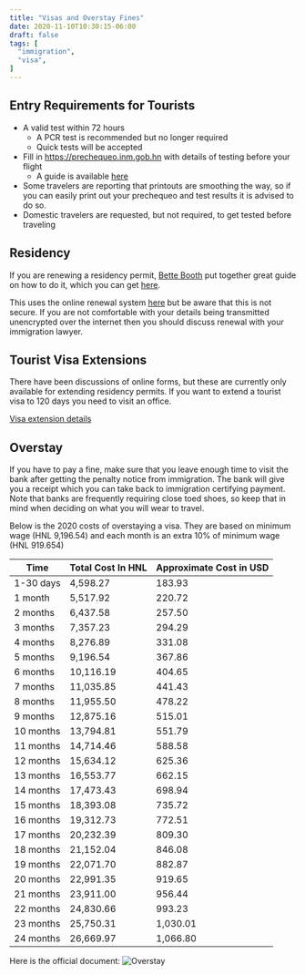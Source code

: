 ```yaml
---
title: "Visas and Overstay Fines"
date: 2020-11-10T10:30:15-06:00
draft: false
tags: [
  "immigration",
  "visa",
]
---
```


Entry Requirements for Tourists
-------------------------------

* A valid test within 72 hours
  * A PCR test is recommended but no longer required
  * Quick tests will be accepted
* Fill in https://prechequeo.inm.gob.hn with details of testing before your
  flight
  * A guide is available
    [here](https://www.facebook.com/groups/1106207316182308/permalink/2054115051391525)
* Some travelers are reporting that printouts are smoothing the way, so if you
  can easily print out your prechequeo and test results it is advised to do so.
* Domestic travelers are requested, but not required, to get tested before
  traveling

Residency
---------

If you are renewing a residency permit, [Bette
Booth](https://www.facebook.com/bette.booth0) put together great guide on
how to do it, which you can get [here](/visa/residency-renewal.pdf).

This uses the online renewal system
[here](http://atencionenlinea.inm.gob.hn:8443/appALAMcliente) but be aware that
this is not secure. If you are not comfortable with your details being
transmitted unencrypted over the internet then you should discuss renewal with
your immigration lawyer.

Tourist Visa Extensions
-----------------------

There have been discussions of online forms, but these are currently only
available for extending residency permits. If you want to extend a tourist visa
to 120 days you need to visit an office.

[Visa extension details](http://inm.gob.hn/prorrogas_y_estadias.html)

Overstay
--------

If you have to pay a fine, make sure that you leave enough time to visit the
bank after getting the penalty notice from immigration. The bank will give you
a receipt which you can take back to immigration certifying payment. Note that
banks are frequently requiring close toed shoes, so keep that in mind when
deciding on what you will wear to travel.

Below is the 2020 costs of overstaying a visa. They are based on minimum wage
(HNL 9,196.54) and each month is an extra 10% of minimum wage (HNL 919.654)

| Time      | Total Cost In HNL | Approximate Cost in USD |
| --------- | ----------------- | ----------------------- |
| 1-30 days | 4,598.27          | 183.93                  |
| 1 month   | 5,517.92          | 220.72                  |
| 2 months  | 6,437.58          | 257.50                  |
| 3 months  | 7,357.23          | 294.29                  |
| 4 months  | 8,276.89          | 331.08                  |
| 5 months  | 9,196.54          | 367.86                  |
| 6 months  | 10,116.19         | 404.65                  |
| 7 months  | 11,035.85         | 441.43                  |
| 8 months  | 11,955.50         | 478.22                  |
| 9 months  | 12,875.16         | 515.01                  |
| 10 months | 13,794.81         | 551.79                  |
| 11 months | 14,714.46         | 588.58                  |
| 12 months | 15,634.12         | 625.36                  |
| 13 months | 16,553.77         | 662.15                  |
| 14 months | 17,473.43         | 698.94                  |
| 15 months | 18,393.08         | 735.72                  |
| 16 months | 19,312.73         | 772.51                  |
| 17 months | 20,232.39         | 809.30                  |
| 18 months | 21,152.04         | 846.08                  |
| 19 months | 22,071.70         | 882.87                  |
| 20 months | 22,991.35         | 919.65                  |
| 21 months | 23,911.00         | 956.44                  |
| 22 months | 24,830.66         | 993.23                  |
| 23 months | 25,750.31         | 1,030.01                |
| 24 months | 26,669.97         | 1,066.80                |

Here is the official document:
![Overstay](/visa/overstay.jpeg)
